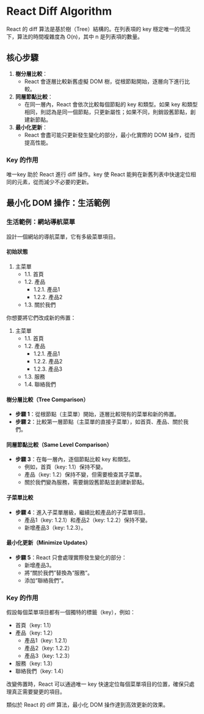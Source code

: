 # React Diff Algorithm
React 的 diff 算法是基於樹（Tree）結構的。在列表項的 key 穩定唯一的情況下，算法的時間複雜度為 O(n)，其中 n 是列表項的數量。
## 核心步驟
1. **樹分層比較**：
   - React 會逐層比較新舊虛擬 DOM 樹，從根節點開始，逐層向下進行比較。
2. **同層節點比較**：
   - 在同一層內，React 會依次比較每個節點的 key 和類型。如果 key 和類型相同，則認為是同一個節點，只更新屬性；如果不同，則銷毀舊節點，創建新節點。
3. **最小化更新**：
   - React 會盡可能只更新發生變化的部分，最小化實際的 DOM 操作，從而提高性能。

### Key 的作用

唯一key 助於 React 進行 diff 操作。key 使 React 能夠在新舊列表中快速定位相同的元素，從而減少不必要的更新。

## 最小化 DOM 操作：生活範例

### 生活範例：網站導航菜單

設計一個網站的導航菜單，它有多級菜單項目。

#### 初始狀態
1. 主菜單
   - 1.1. 首頁
   - 1.2. 產品
     - 1.2.1. 產品1
     - 1.2.2. 產品2
   - 1.3. 關於我們

你想要將它們改成新的佈置：
1. 主菜單
   - 1.1. 首頁
   - 1.2. 產品
     - 1.2.1. 產品1
     - 1.2.2. 產品2
     - 1.2.3. 產品3
   - 1.3. 服務
   - 1.4. 聯絡我們

#### 樹分層比較（Tree Comparison）
- **步驟 1**：從根節點（主菜單）開始，逐層比較現有的菜單和新的佈置。
- **步驟 2**：比較第一層節點（主菜單的直接子菜單），如首頁、產品、關於我們。

#### 同層節點比較（Same Level Comparison）
- **步驟 3**：在每一層內，逐個節點比較 key 和類型。
  - 例如，首頁（key: 1.1）保持不變。
  - 產品（key: 1.2）保持不變，但需要檢查其子菜單。
  - 關於我們變為服務，需要銷毀舊節點並創建新節點。

#### 子菜單比較
- **步驟 4**：進入子菜單層級，繼續比較產品的子菜單項目。
  - 產品1（key: 1.2.1）和產品2（key: 1.2.2）保持不變。
  - 新增產品3（key: 1.2.3）。

#### 最小化更新（Minimize Updates）
- **步驟 5**：React 只會處理實際發生變化的部分：
  - 新增產品3。
  - 將“關於我們”替換為“服務”。
  - 添加“聯絡我們”。

### Key 的作用
假設每個菜單項目都有一個獨特的標籤（key），例如：
- 首頁（key: 1.1）
- 產品（key: 1.2）
  - 產品1（key: 1.2.1）
  - 產品2（key: 1.2.2）
  - 產品3（key: 1.2.3）
- 服務（key: 1.3）
- 聯絡我們（key: 1.4）

改變佈置時，React 可以通過唯一 key 快速定位每個菜單項目的位置，確保只處理真正需要變更的項目。

類似於 React 的 diff 算法，最小化 DOM 操作達到高效更新的效果。
